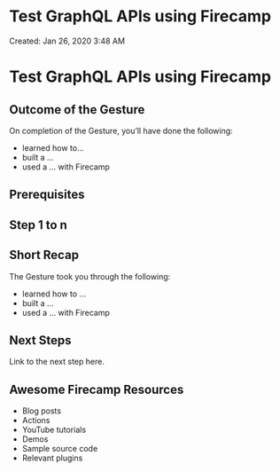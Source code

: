 # Test GraphQL APIs using Firecamp

Created: Jan 26, 2020 3:48 AM

# Test GraphQL APIs using Firecamp

## Outcome of the Gesture

On completion of the Gesture, you’ll have done the following:

- learned how to...
- built a ...
- used a ... with Firecamp

## Prerequisites

## Step 1 to n

## Short Recap

The Gesture took you through the following:

- learned how to ...
- built a ...
- used a ... with Firecamp

## Next Steps

Link to the next step here.

## Awesome Firecamp Resources

- Blog posts
- Actions
- YouTube tutorials
- Demos
- Sample source code
- Relevant plugins